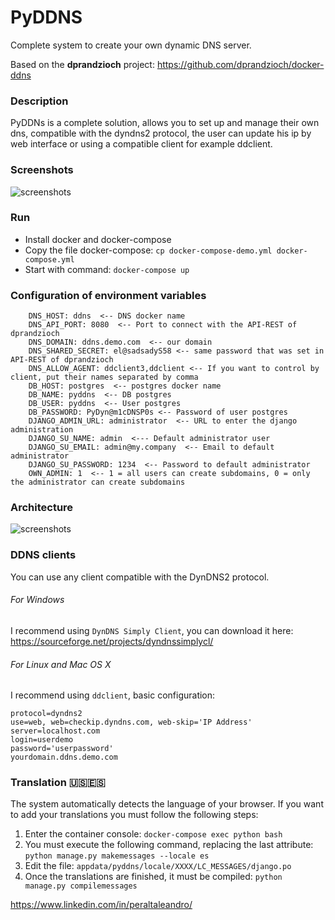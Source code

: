 # PyDDNS
Complete system to create your own dynamic DNS server.

Based on the <b>dprandzioch</b> project: https://github.com/dprandzioch/docker-ddns


### Description
PyDDNs is a complete solution, allows you to set up and manage their own dns, compatible with the dyndns2 protocol, the user can update his ip by web interface or using a compatible client for example ddclient.


### Screenshots
![screenshots](https://i.imgur.com/dwkECRr.png)


### Run
- Install docker and docker-compose
- Copy the file docker-compose: `cp docker-compose-demo.yml docker-compose.yml`
- Start with command: `docker-compose up`


### Configuration of environment variables
```
    DNS_HOST: ddns  <-- DNS docker name
    DNS_API_PORT: 8080  <-- Port to connect with the API-REST of dprandzioch
    DNS_DOMAIN: ddns.demo.com  <-- our domain
    DNS_SHARED_SECRET: el@sadsadyS58 <-- same password that was set in API-REST of dprandzioch
    DNS_ALLOW_AGENT: ddclient3,ddclient <-- If you want to control by client, put their names separated by comma
    DB_HOST: postgres  <-- postgres docker name
    DB_NAME: pyddns  <-- DB postgres
    DB_USER: pyddns  <-- User postgres
    DB_PASSWORD: PyDyn@m1cDNSP0s <-- Password of user postgres
    DJANGO_ADMIN_URL: administrator  <-- URL to enter the django administration
    DJANGO_SU_NAME: admin  <--- Default administrator user
    DJANGO_SU_EMAIL: admin@my.company  <-- Email to default administrator
    DJANGO_SU_PASSWORD: 1234  <-- Password to default administrator
    OWN_ADMIN: 1  <-- 1 = all users can create subdomains, 0 = only the administrator can create subdomains
```

### Architecture
![screenshots](https://i.imgur.com/KWZzxOs.png)

### DDNS clients
You can use any client compatible with the DynDNS2 protocol.

###### For Windows
I recommend using `DynDNS Simply Client`, you can download it here: https://sourceforge.net/projects/dyndnssimplycl/


###### For Linux and Mac OS X
I recommend using `ddclient`, basic configuration:
```
protocol=dyndns2
use=web, web=checkip.dyndns.com, web-skip='IP Address'
server=localhost.com
login=userdemo
password='userpassword'
yourdomain.ddns.demo.com
```


### Translation :us::es:
The system automatically detects the language of your browser.
If you want to add your translations you must follow the following steps:

1. Enter the container console: `docker-compose exec python bash`
2. You must execute the following command, replacing the last attribute: `python manage.py makemessages --locale es`
3. Edit the file: `appdata/pyddns/locale/XXXX/LC_MESSAGES/django.po`
4. Once the translations are finished, it must be compiled: `python manage.py compilemessages`

https://www.linkedin.com/in/peraltaleandro/
